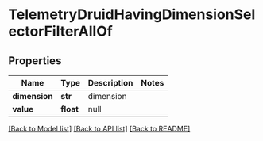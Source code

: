 # TelemetryDruidHavingDimensionSelectorFilterAllOf

## Properties
Name | Type | Description | Notes
------------ | ------------- | ------------- | -------------
**dimension** | **str** | dimension | 
**value** | **float** | null | 

[[Back to Model list]](../README.md#documentation-for-models) [[Back to API list]](../README.md#documentation-for-api-endpoints) [[Back to README]](../README.md)


